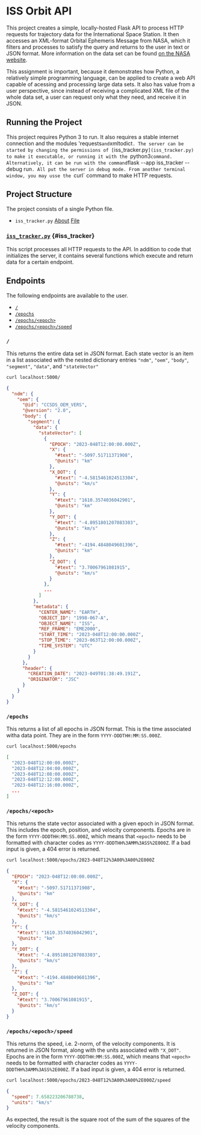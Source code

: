 # ISS Orbit API

This project creates a simple, locally-hosted Flask API to process HTTP requests for trajectory data for the International Space Station. It then accesses an XML-format Orbital Ephemeris Message from NASA, which it filters and processes to satisfy the query and returns to the user in text or JSON format. More information on the data set can be found [on the NASA website](https://spotthestation.nasa.gov/trajectory_data.cfm).

This assignment is important, because it demonstrates how Python, a relatively simple programming language, can be applied to create a web API capable of acessing and processing large data sets. It also has value from a user perspective, since instead of receiving a complicated XML file of the whole data set, a user can request only what they need, and receive it in JSON.

## Running the Project

This project requires Python 3 to run. It also requires a stable internet connection and the modules 'requests` and `xmltodict`. The server can be started by changing the permissions of [`iss_tracker.py`](iss_tracker.py) to make it executable, or running it with the `python3` command. Alternatively, it can be run with the command `flask --app iss_tracker --debug run`. All put the server in debug mode. From another terminal window, you may usse the `curl` command to make HTTP requests.

## Project Structure

The project consists of a single Python file.

- `iss_tracker.py` [About](#iss_trackerpy-iss_tracker) [File](iss_tracker.py)

### [`iss_tracker.py`](iss_tracker.py) {#iss_tracker}

This script processes all HTTP requests to the API. In addition to code that initializes the server, it contains several functions which execute and return data for a certain endpoint.

## Endpoints

The following endpoints are available to the user.

- [`/`](#)
- [`/epochs`](#epochs)
- [`/epochs/<epoch>`](#epochsepoch)
- [`/epochs/<epoch>/speed`](epochsepochspeed)

### `/`

This returns the entire data set in JSON format. Each state vector is an item in a list associated with the nested dictionary entries `"ndm"`, `"oem"`, `"body"`, `"segment"`, `"data"`, and `"stateVector"`

```bash
curl localhost:5000/
```

```json
{
  "ndm": {
    "oem": {
      "@id": "CCSDS_OEM_VERS",
      "@version": "2.0",
      "body": {
        "segment": {
          "data": {
            "stateVector": [
              {
                "EPOCH": "2023-048T12:00:00.000Z",
                "X": {
                  "#text": "-5097.51711371908",
                  "@units": "km"
                },
                "X_DOT": {
                  "#text": "-4.5815461024513304",
                  "@units": "km/s"
                },
                "Y": {
                  "#text": "1610.3574036042901",
                  "@units": "km"
                },
                "Y_DOT": {
                  "#text": "-4.8951801207083303",
                  "@units": "km/s"
                },
                "Z": {
                  "#text": "-4194.4848049601396",
                  "@units": "km"
                },
                "Z_DOT": {
                  "#text": "3.70067961081915",
                  "@units": "km/s"
                }
              },
              ...
            ]
          },
          "metadata": {
            "CENTER_NAME": "EARTH",
            "OBJECT_ID": "1998-067-A",
            "OBJECT_NAME": "ISS",
            "REF_FRAME": "EME2000",
            "START_TIME": "2023-048T12:00:00.000Z",
            "STOP_TIME": "2023-063T12:00:00.000Z",
            "TIME_SYSTEM": "UTC"
          }
        }
      },
      "header": {
        "CREATION_DATE": "2023-049T01:38:49.191Z",
        "ORIGINATOR": "JSC"
      }
    }
  }
}
```

### `/epochs`

This returns a list of all epochs in JSON format. This is the time associated witha data point. They are in the form `YYYY-DDDTHH:MM:SS.000Z`.

```bash
curl localhost:5000/epochs
```

```json
[
  "2023-048T12:00:00.000Z",
  "2023-048T12:04:00.000Z",
  "2023-048T12:08:00.000Z",
  "2023-048T12:12:00.000Z",
  "2023-048T12:16:00.000Z",
  ...
]
```

### `/epochs/<epoch>`

This returns the state vector associated with a given epoch in JSON format. This includes the epoch, position, and velocity components. Epochs are in the form `YYYY-DDDTHH:MM:SS.000Z`, which means that `<epoch>` needs to be formatted with character codes as `YYYY-DDDTHH%3AMM%3ASS%2E000Z`. If a bad input is given, a 404 error is returned.

```bash
curl localhost:5000/epochs/2023-048T12%3A00%3A00%2E000Z
```

```json
{
  "EPOCH": "2023-048T12:00:00.000Z",
  "X": {
    "#text": "-5097.51711371908",
    "@units": "km"
  },
  "X_DOT": {
    "#text": "-4.5815461024513304",
    "@units": "km/s"
  },
  "Y": {
    "#text": "1610.3574036042901",
    "@units": "km"
  },
  "Y_DOT": {
    "#text": "-4.8951801207083303",
    "@units": "km/s"
  },
  "Z": {
    "#text": "-4194.4848049601396",
    "@units": "km"
  },
  "Z_DOT": {
    "#text": "3.70067961081915",
    "@units": "km/s"
  }
}
```

### `/epochs/<epoch>/speed`

This returns the speed, i.e. 2-norm, of the velocity components. It is returned in JSON format, along with the units associated with `"X_DOT"`. Epochs are in the form `YYYY-DDDTHH:MM:SS.000Z`, which means that `<epoch>` needs to be formatted with character codes as `YYYY-DDDTHH%3AMM%3ASS%2E000Z`. If a bad input is given, a 404 error is returned.

```bash
curl localhost:5000/epochs/2023-048T12%3A00%3A00%2E000Z/speed
```

```json
{
  "speed": 7.658223206788738,
  "units": "km/s"
}
```

As expected, the result is the square root of the sum of the squares of the velocity components.
